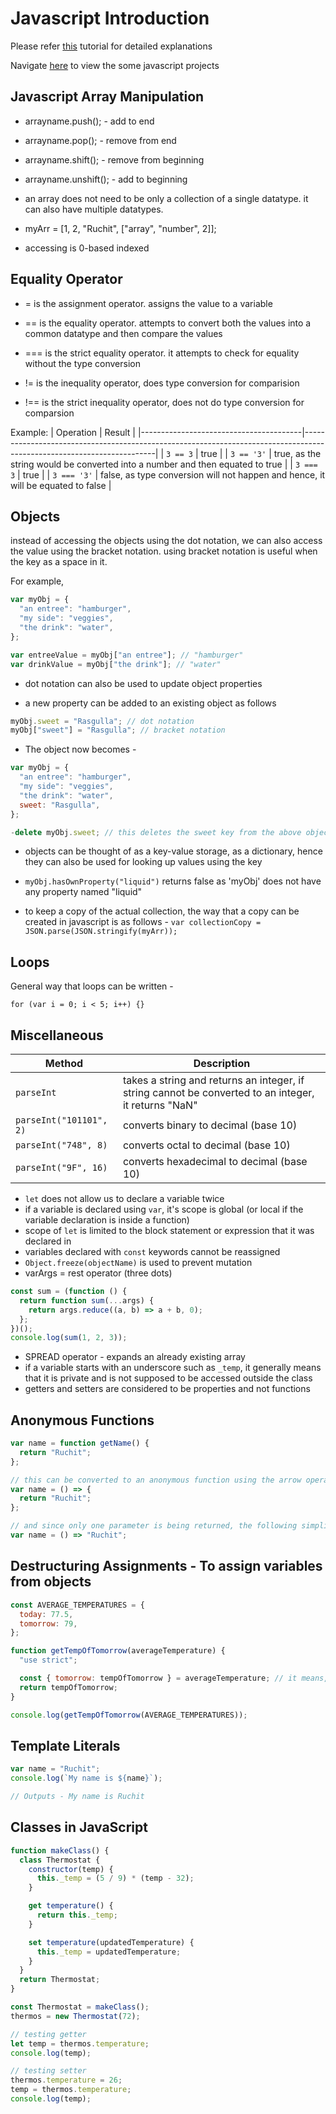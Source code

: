 # Javascript Introduction

Please refer [this](https://www.youtube.com/watch?v=PkZNo7MFNFg) tutorial for detailed explanations

Navigate [here](#Projects) to view the some javascript projects

## Javascript Array Manipulation

- arrayname.push(); - add to end
- arrayname.pop(); - remove from end
- arrayname.shift(); - remove from beginning
- arrayname.unshift(); - add to beginning

- an array does not need to be only a collection of a single datatype. it can also have multiple datatypes.
- myArr = [1, 2, "Ruchit", ["array", "number", 2]];
- accessing is 0-based indexed

## Equality Operator

- = is the assignment operator. assigns the value to a variable
- == is the equality operator. attempts to convert both the values into a common datatype and then compare the values
- === is the strict equality operator. it attempts to check for equality without the type conversion

- != is the inequality operator, does type conversion for comparision
- !== is the strict inequality operator, does not do type conversion for comparsion

Example:
| Operation | Result |
|----------------------------------------|-----------------------------------------------------------------------------------------------------------------------|
| `3 == 3` | true |
| `3 == '3'` | true, as the string would be converted into a number and then equated to true |
| `3 === 3` | true |
| `3 === '3'` | false, as type conversion will not happen and hence, it will be equated to false |

## Objects

instead of accessing the objects using the dot notation, we can also access the value using the bracket notation.
using bracket notation is useful when the key as a space in it.

For example,

```javascript
var myObj = {
  "an entree": "hamburger",
  "my side": "veggies",
  "the drink": "water",
};

var entreeValue = myObj["an entree"]; // "hamburger"
var drinkValue = myObj["the drink"]; // "water"
```

- dot notation can also be used to update object properties

- a new property can be added to an existing object as follows

```javascript
myObj.sweet = "Rasgulla"; // dot notation
myObj["sweet"] = "Rasgulla"; // bracket notation
```

- The object now becomes -

```javascript
var myObj = {
  "an entree": "hamburger",
  "my side": "veggies",
  "the drink": "water",
  sweet: "Rasgulla",
};

-delete myObj.sweet; // this deletes the sweet key from the above object
```

- objects can be thought of as a key-value storage, as a dictionary, hence they can also be used for looking up values using the key

- `myObj.hasOwnProperty("liquid")` returns false as 'myObj' does not have any property named "liquid"

- to keep a copy of the actual collection, the way that a copy can be created in javascript is as follows -
  `var collectionCopy = JSON.parse(JSON.stringify(myArr));`

## Loops

General way that loops can be written -

`for (var i = 0; i < 5; i++) {}`

## Miscellaneous

| Method                  | Description                                                                                          |
| ----------------------- | ---------------------------------------------------------------------------------------------------- |
| `parseInt`              | takes a string and returns an integer, if string cannot be converted to an integer, it returns "NaN" |
| `parseInt("101101", 2)` | converts binary to decimal (base 10)                                                                 |
| `parseInt("748", 8)`    | converts octal to decimal (base 10)                                                                  |
| `parseInt("9F", 16)`    | converts hexadecimal to decimal (base 10)                                                            |

- `let` does not allow us to declare a variable twice
- if a variable is declared using `var`, it's scope is global (or local if the variable declaration is inside a function)
- scope of `let` is limited to the block statement or expression that it was declared in
- variables declared with `const` keywords cannot be reassigned
- `Object.freeze(objectName)` is used to prevent mutation
- varArgs = rest operator (three dots)

```javascript
const sum = (function () {
  return function sum(...args) {
    return args.reduce((a, b) => a + b, 0);
  };
})();
console.log(sum(1, 2, 3));
```

- SPREAD operator - expands an already existing array
- if a variable starts with an underscore such as `_temp`, it generally means that it is private and is not supposed to be accessed outside the class
- getters and setters are considered to be properties and not functions

## Anonymous Functions

```javascript
var name = function getName() {
  return "Ruchit";
};

// this can be converted to an anonymous function using the arrow operator
var name = () => {
  return "Ruchit";
};

// and since only one parameter is being returned, the following simplification can also be done
var name = () => "Ruchit";
```

## Destructuring Assignments - To assign variables from objects

```javascript
const AVERAGE_TEMPERATURES = {
  today: 77.5,
  tomorrow: 79,
};

function getTempOfTomorrow(averageTemperature) {
  "use strict";

  const { tomorrow: tempOfTomorrow } = averageTemperature; // it means, get the tomorrow property from the averageTemperature object and assign it to 'tempOfTomorrow' variable
  return tempOfTomorrow;
}

console.log(getTempOfTomorrow(AVERAGE_TEMPERATURES));
```

## Template Literals

```javascript
var name = "Ruchit";
console.log(`My name is ${name}`);

// Outputs - My name is Ruchit
```

## Classes in JavaScript

```javascript
function makeClass() {
  class Thermostat {
    constructor(temp) {
      this._temp = (5 / 9) * (temp - 32);
    }

    get temperature() {
      return this._temp;
    }

    set temperature(updatedTemperature) {
      this._temp = updatedTemperature;
    }
  }
  return Thermostat;
}

const Thermostat = makeClass();
thermos = new Thermostat(72);

// testing getter
let temp = thermos.temperature;
console.log(temp);

// testing setter
thermos.temperature = 26;
temp = thermos.temperature;
console.log(temp);
```